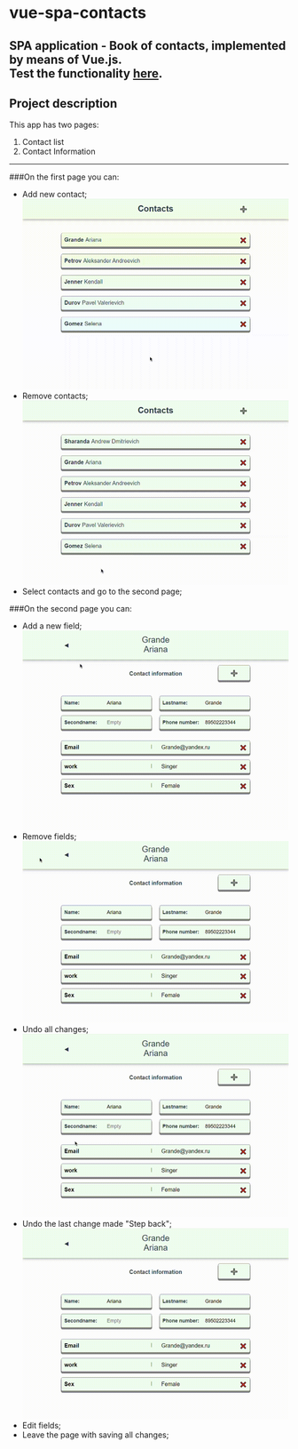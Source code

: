# vue-spa-contacts
SPA application - Book of contacts, implemented by means of Vue.js.<br/>
Test the functionality [here](https://azzimandias.github.io/vue-spa-contacts/).
---
## Project description
This app has two pages:

1. Contact list
2. Contact Information
---
###On the first page you can:

- Add new contact;<br/>
  ![gif](AC.gif)
- Remove contacts;<br/>
  ![gif](RC.gif)
- Select contacts and go to the second page;

###On the second page you can:

- Add a new field;<br/>
  ![gif](AF.gif)
- Remove fields;<br/>
  ![gif](RF.gif)
- Undo all changes;<br/>
  ![gif](CA.gif)
- Undo the last change made "Step back";<br/>
  ![gif](UC.gif)
- Edit fields;  
- Leave the page with saving all changes;
